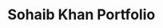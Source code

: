 # Sohaib Khan Portfolio

<!-- A simple and modern portfolio template that is lightweight, mobile responsive and looks modern. 

- [Demo](#demo)
- [Screenshots](#screenshots)
- [Features](#features)
- [Installation](#installation)

### Demo
[abhn.github.io/portfolio](https://abhn.github.io/portfolio)

### Screenshots
![homepage](tmp/screenshot.jpg?raw=true "Homepage")

### Features
- Single page portfolio made with vanilla CSS and jQuery
- Sections: Landing, About, Skills (with neat bar graphs), Projects, Contact
- Smooth scrolling
- Fully mobile responsive, made with latest CSS3 grid and flexbox, polyfills included
- Lightweight and easily customizable

### Installation
- Clone this repository and in the settings, set up Github pages in the setting and optionally a custom domain. The site is live now on `your-username.github.io/portfolio`.
- In the config variables, add your details and if you use Google Analytics, add your Publisher ID in the `google_analytics` variable.
- You can add/remove sections from the `_layouts/default.html` file, and then adding the corresponding html file in `_includes/` directory.

### License
GPL -->
